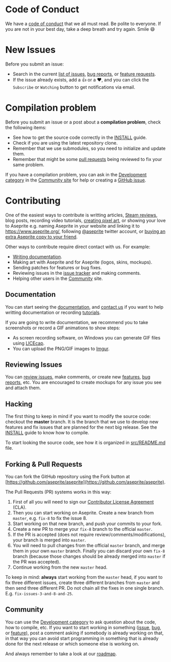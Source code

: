 # Code of Conduct

We have a [code of conduct](CODE_OF_CONDUCT.md) that we all must
read. Be polite to everyone. If you are not in your best day, take a
deep breath and try again. Smile :smile:

# New Issues

Before you submit an issue:

* Search in the current
  [list of issues](https://github.com/aseprite/aseprite/issues),
  [bug reports](https://community.aseprite.org/c/bugs), or
  [feature requests](https://community.aseprite.org/c/features).
* If the issue already exists, add a :+1: or a :heart:, and you can
  click the `Subscribe` or `Watching` button to get notifications
  via email.

# Compilation problem

Before you submit an issue or a post about a **compilation problem**,
check the following items:

* See how to get the source code correctly in the [INSTALL](INSTALL.md) guide.
* Check if you are using the latest repository clone.
* Remember that we use submodules, so you need to initialize and update them.
* Remember that might be some [pull requests](https://github.com/aseprite/aseprite/pulls)
  being reviewed to fix your same problem.

If you have a compilation problem, you can ask in the
[Development category](https://community.aseprite.org/c/development)
in the [Community site](https://community.aseprite.org/) for help
or creating a [GitHub issue](https://github.com/aseprite/aseprite/issues/new).

# Contributing

One of the easiest ways to contribute is writting articles,
[Steam reviews](https://steamcommunity.com/app/431730/reviews/),
blog posts, recording video tutorials,
[creating pixel art](https://aseprite.deviantart.com/), or showing your love
to Aseprite e.g. naming Aseprite in your website and linking it to
https://www.aseprite.org/, following
[@aseprite](https://twitter.com/aseprite) twitter account, or
[buying an extra Aseprite copy to your friend](https://www.aseprite.org/download/).

Other ways to contribute require direct contact with us. For example:

* [Writing documentation](https://github.com/aseprite/docs).
* Making art with Aseprite and for Aseprite (logos, skins, mockups).
* Sending patches for features or bug fixes.
* Reviewing issues in the [issue tracker](https://github.com/aseprite/aseprite/issues) and making comments.
* Helping other users in the [Community](https://community.aseprite.org/) site.

## Documentation

You can start seeing the
[documentation](https://www.aseprite.org/docs/), and
[contact us](mailto:support@aseprite.org) if you want to help
writting documentation
or recording [tutorials](https://www.aseprite.org/docs/tutorial/).

If you are going to write documentation, we recommend you to take
screenshots or record a GIF animations to show steps:

* As screen recording software, on Windows you can generate GIF files
  using [LICEcap](http://www.cockos.com/licecap/).
* You can upload the PNG/GIF images to [Imgur](http://imgur.com/).

## Reviewing Issues

You can [review issues](https://github.com/aseprite/aseprite/issues),
make comments, or create
new [features](https://community.aseprite.org/c/features),
[bug reports](https://community.aseprite.org/c/bugs), etc. You are
encouraged to create mockups for any issue you see and attach them.

## Hacking

The first thing to keep in mind if you want to modify the source code:
checkout the **master** branch. It is the branch that we use to
develop new features and fix issues that are planned for the next big
release. See the [INSTALL](INSTALL.md) guide to know how to compile.

To start looking the source code, see how it is organized in
[src/README.md](https://github.com/aseprite/aseprite/tree/master/src/#aseprite-source-code)
file.

## Forking & Pull Requests

You can fork the GitHub repository using the Fork button at
[https://github.com/aseprite/aseprite](https://github.com/aseprite/aseprite).

The Pull Requests (PR) systems works in this way:

1. First of all you will need to sign our
   [Contributor License Agreement](https://github.com/aseprite/opensource/blob/master/sign-cla.md#sign-the-cla) (CLA).
1. Then you can start working on Aseprite. Create a new branch from `master`, e.g. `fix-8` to fix the issue 8.
1. Start working on that new branch, and push your commits to your fork.
1. Create a new PR to merge your `fix-8` branch to the official `master`.
1. If the PR is accepted (does not require review/comments/modifications),
   your branch is merged into `master`.
1. You will need to pull changes from the official `master` branch, and
   merge them in your own `master` branch. Finally you can discard your
   own `fix-8` branch (because those changes should be already merged
   into `master` if the PR was accepted).
1. Continue working from the new `master` head.

To keep in mind: **always** start working from the `master` head, if you
want to fix three different issues, create three different branches
from `master` and then send three different PR. Do not chain all the
fixes in one single branch. E.g. `fix-issues-3-and-8-and-25`.

## Community

You can use the [Development category](https://community.aseprite.org/c/development)
to ask question about the code, how to compile, etc.
If you want to start working in something
([issue](https://github.com/aseprite/aseprite/issues),
[bug](https://community.aseprite.org/c/bugs),
or [feature](https://community.aseprite.org/c/features)),
post a comment asking if somebody is already working on that,
in that way you can avoid start programming in something that is already
done for the next release or which someone else is working on.

And always remember to take a look at our
[roadmap](http://www.aseprite.org/roadmap/).
